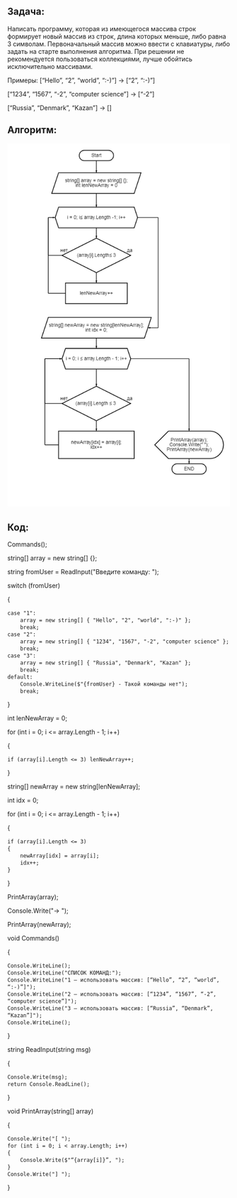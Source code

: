 ## Задача: 
Написать программу, которая из имеющегося массива строк формирует новый массив из строк, длина которых меньше, либо равна 3 символам. Первоначальный массив можно ввести с клавиатуры, либо задать на старте выполнения алгоритма. При решении не рекомендуется пользоваться коллекциями, лучше обойтись исключительно массивами.

Примеры:
[“Hello”, “2”, “world”, “:-)”] → [“2”, “:-)”]

[“1234”, “1567”, “-2”, “computer science”] → [“-2”]

[“Russia”, “Denmark”, “Kazan”] → []


## Алгоритм:
![Алгоритм](algoritm.png)

## Код:
Commands();

string[] array = new string[] {};


string fromUser = ReadInput("Введите команду: ");

switch (fromUser)

{

    case "1":
        array = new string[] { "Hello", "2", "world", ":-)" };
        break;
    case "2":
        array = new string[] { "1234", "1567", "-2", "computer science" };
        break;
    case "3":
        array = new string[] { "Russia", "Denmark", "Kazan" };
        break;
    default:
        Console.WriteLine($"{fromUser} - Такой команды нет");
        break;
}

int lenNewArray = 0;

for (int i = 0; i <= array.Length - 1; i++)

{

    if (array[i].Length <= 3) lenNewArray++;
}

string[] newArray = new string[lenNewArray];

int idx = 0;

for (int i = 0; i <= array.Length - 1; i++)

{

    if (array[i].Length <= 3)
    {
        newArray[idx] = array[i];
        idx++;
    }
}

PrintArray(array);

Console.Write("→ ");

PrintArray(newArray);

void Commands()

{

    Console.WriteLine();
    Console.WriteLine("СПИСОК КОМАНД:");
    Console.WriteLine("1 – использовать массив: [“Hello”, “2”, “world”, “:-)”]");
    Console.WriteLine("2 – использовать массив: [“1234”, “1567”, “-2”, “computer science”]");
    Console.WriteLine("3 – использовать массив: [“Russia”, “Denmark”, “Kazan”]");
    Console.WriteLine();
}

string ReadInput(string msg)

{

    Console.Write(msg);
    return Console.ReadLine();
}

void PrintArray(string[] array)

{
    
    Console.Write("[ ");
    for (int i = 0; i < array.Length; i++)
    {
        Console.Write($"“{array[i]}”, ");
    }
    Console.Write("] ");
}
